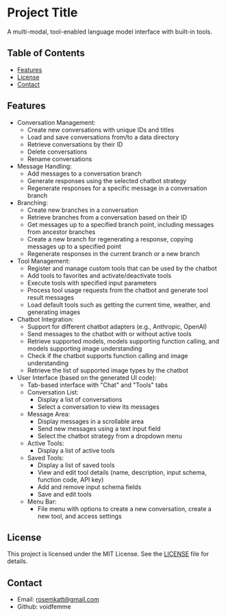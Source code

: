 # Project Title

A multi-modal, tool-enabled language model interface with built-in tools.

## Table of Contents

- [Features](#features)
- [License](#license)
- [Contact](#contact)

## Features

- Conversation Management:
  - Create new conversations with unique IDs and titles
  - Load and save conversations from/to a data directory
  - Retrieve conversations by their ID
  - Delete conversations
  - Rename conversations
- Message Handling:
  - Add messages to a conversation branch
  - Generate responses using the selected chatbot strategy
  - Regenerate responses for a specific message in a conversation branch
- Branching:
  - Create new branches in a conversation
  - Retrieve branches from a conversation based on their ID
  - Get messages up to a specified branch point, including messages from ancestor branches
  - Create a new branch for regenerating a response, copying messages up to a specified point
  - Regenerate responses in the current branch or a new branch
- Tool Management:
  - Register and manage custom tools that can be used by the chatbot
  - Add tools to favorites and activate/deactivate tools
  - Execute tools with specified input parameters
  - Process tool usage requests from the chatbot and generate tool result messages
  - Load default tools such as getting the current time, weather, and generating images
- Chatbot Integration:
  - Support for different chatbot adapters (e.g., Anthropic, OpenAI)
  - Send messages to the chatbot with or without active tools
  - Retrieve supported models, models supporting function calling, and models supporting image understanding
  - Check if the chatbot supports function calling and image understanding
  - Retrieve the list of supported image types by the chatbot
- User Interface (based on the generated UI code):
  - Tab-based interface with "Chat" and "Tools" tabs
  - Conversation List:
    - Display a list of conversations
    - Select a conversation to view its messages
  - Message Area:
    - Display messages in a scrollable area
    - Send new messages using a text input field
    - Select the chatbot strategy from a dropdown menu
  - Active Tools:
    - Display a list of active tools
  - Saved Tools:
    - Display a list of saved tools
    - View and edit tool details (name, description, input schema, function code, API key)
    - Add and remove input schema fields
    - Save and edit tools
  - Menu Bar:
    - File menu with options to create a new conversation, create a new tool, and access settings

## License

This project is licensed under the MIT License. See the [LICENSE](LICENSE) file for details.

## Contact

- Email: rosemkatt@gmail.com
- Github: voidfemme
